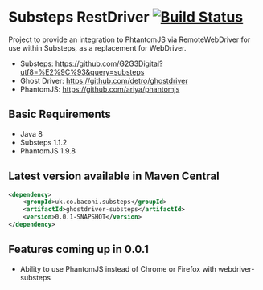 # Substeps RestDriver [![Build Status](https://travis-ci.org/beercan1989/substeps-ghostdriver.svg?branch=master)](https://travis-ci.org/beercan1989/substeps-ghostdriver)

Project to provide an integration to PhtantomJS via RemoteWebDriver for use within Substeps, as a replacement for WebDriver. 

+ Substeps: https://github.com/G2G3Digital?utf8=%E2%9C%93&query=substeps
+ Ghost Driver: https://github.com/detro/ghostdriver
+ PhantomJS: https://github.com/ariya/phantomjs

## Basic Requirements
+ Java 8
+ Substeps 1.1.2
+ PhantomJS 1.9.8

## Latest version available in Maven Central
```xml
<dependency>
    <groupId>uk.co.baconi.substeps</groupId>
    <artifactId>ghostdriver-substeps</artifactId>
    <version>0.0.1-SNAPSHOT</version>
</dependency>
```

## Features coming up in 0.0.1
+ Ability to use PhantomJS instead of Chrome or Firefox with webdriver-substeps